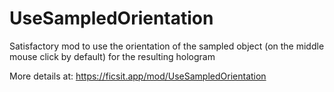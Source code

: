 # UseSampledOrientation
Satisfactory mod to use the orientation of the sampled object (on the middle mouse click by default) for the resulting hologram

More details at: https://ficsit.app/mod/UseSampledOrientation
